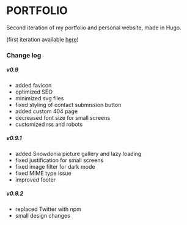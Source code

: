 # PORTFOLIO

Second iteration of my portfolio and personal website, made in Hugo.

(first iteration available [here](https://old.i-co.xyz))


### Change log

##### v0.9
- added favicon
- optimized SEO
- minimized svg files
- fixed styling of contact submission button
- added custom 404 page
- decreased font size for small screens
- customized rss and robots

##### v0.9.1
- added Snowdonia picture gallery and lazy loading
- fixed justification for small screens
- fixed image filter for dark mode
- fixed MIME type issue 
- improved footer

##### v0.9.2
- replaced Twitter with npm
- small design changes